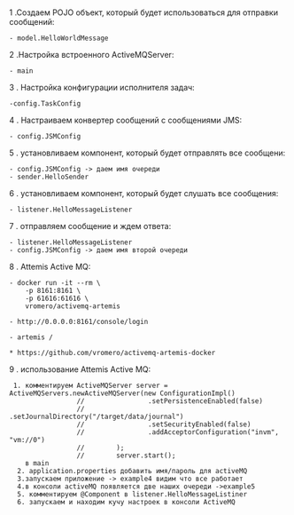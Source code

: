 #
1 .Создаем POJO объект, который будет использоваться для отправки сообщений:
   
    - model.HelloWorldMessage
    
2 .Настройкa встроенного ActiveMQServer:

    - main
    
3 . Настройка конфигурации исполнителя задач:


    -config.TaskConfig
4 . Настраиваем конвертер сообщений с сообщениями JMS:

    - config.JSMConfig
    
5 . установливаем компонент, который будет отправлять все сообщени:


    - config.JSMConfig -> даем имя очереди
    - sender.HelloSender
    
6 . установливаем компонент, который будет слушать все сообщения:


    - listener.HelloMessageListener
    
7 . отправляем сообщение и ждем ответа:


    - listener.HelloMessageListener
    - config.JSMConfig -> даем имя второй очереди
    
8 . Attemis Active MQ:

    - docker run -it --rm \
        -p 8161:8161 \
        -p 61616:61616 \
        vromero/activemq-artemis
        
    - http://0.0.0.0:8161/console/login
    
    - artemis / 
    
    * https://github.com/vromero/activemq-artemis-docker
    
9 . использование Attemis Active MQ:

     1. комментируем ActiveMQServer server = ActiveMQServers.newActiveMQServer(new ConfigurationImpl()
                     //                .setPersistenceEnabled(false)
                     //                .setJournalDirectory("/target/data/journal")
                     //                .setSecurityEnabled(false)
                     //                .addAcceptorConfiguration("invm", "vm://0")
                     //        );
                     //        server.start();
        в main
      2. application.properties добавить имя/пароль для activeMQ
      3.запускаем приложение -> example4 видим что все работает
      4.в консоли activeMQ появляется две наших очереди ->example5
      5. комментируем @Component в listener.HelloMessageListiner
      6. запускаем и находим кучу настроек в консоли ActiveMQ
   
    
    


